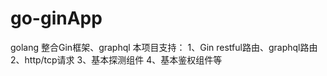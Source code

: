 # go-ginApp
golang 整合Gin框架、graphql
本项目支持：
 1、Gin restful路由、graphql路由
 2、http/tcp请求
 3、基本探测组件
 4、基本鉴权组件等

